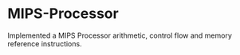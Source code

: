 # MIPS-Processor
Implemented a MIPS Processor arithmetic,  control flow and memory reference instructions.
